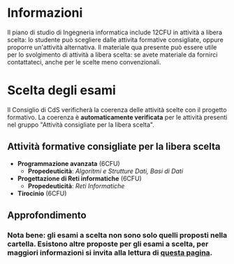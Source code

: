 # Informazioni
Il piano di studio di Ingegneria informatica include 12CFU in attività a libera scelta: lo studente può scegliere dalle attivita formative consigliate, oppure proporre un'attività alternativa. Il materiale qua presente può essere utile per lo svolgimento di attività a libera scelta: se avete materiale da fornirci contattateci, anche per le scelte meno convenzionali.

# Scelta degli esami
Il Consiglio di CdS verificherà la coerenza delle attività scelte con il progetto formativo. La coerenza è **automaticamente verificata** per le attività presenti nel gruppo "Attività consigliate per la libera scelta". 

## Attività formative consigliate per la libera scelta
- **Programmazione avanzata** (6CFU)
  - **Propedeuticità**: *Algoritmi e Strutture Dati, Basi di Dati*
- **Progettazione di Reti informatiche** (6CFU)
  - **Propedeuticità**: *Reti Informatiche*
- **Tirocinio** (6CFU)

## Approfondimento
### <STRONG>Nota bene:</STRONG> gli esami a scelta non sono solo quelli proposti nella cartella. Esistono altre proposte per gli esami a scelta, per maggiori informazioni si invita alla lettura di <a href="http://www.ifrax.it/faq-inginf/?id=21">questa pagina</a>.
